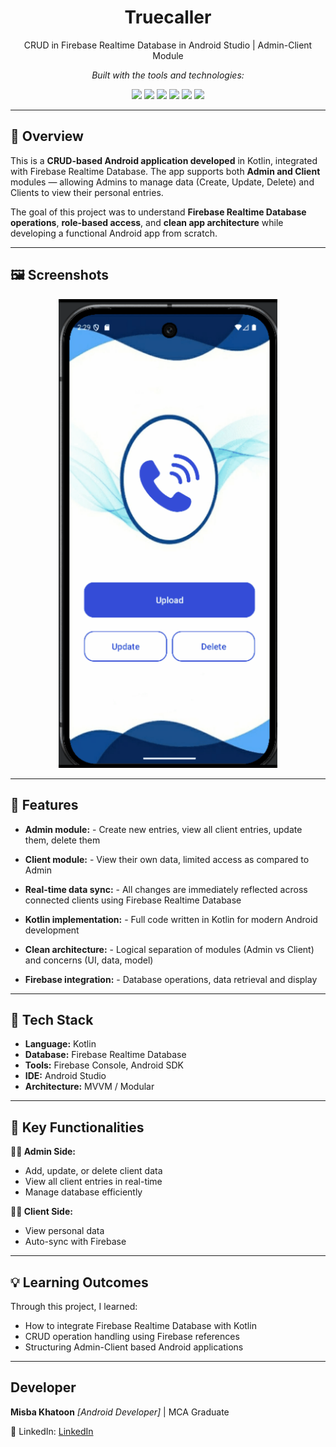 <h1 align="center">Truecaller</h1>

<p align="center">CRUD in Firebase Realtime Database in Android Studio | Admin-Client Module</p>

<p align="center">
  <em>Built with the tools and technologies:</em>
</p>

<p align="center">
  <img src="https://img.shields.io/badge/Gradle-02303A?style=for-the-badge&logo=gradle&logoColor=white" />
  <img src="https://img.shields.io/badge/XML-005C84?style=for-the-badge&logo=xml&logoColor=white" />
  <img src="https://img.shields.io/badge/Android%20Studio-3DDC84?style=for-the-badge&logo=androidstudio&logoColor=white" />
  <img src="https://img.shields.io/badge/Kotlin-7F52FF?style=for-the-badge&logo=kotlin&logoColor=white" />
  <img src="https://img.shields.io/badge/Firebase-FFCA28?style=for-the-badge&logo=firebase&logoColor=white" />
  <img src="https://img.shields.io/badge/Firebase%20Realtime%20Database-039BE5?style=for-the-badge&logo=firebase&logoColor=white" />

</p>

---

## 📱 Overview
This is a **CRUD-based Android application developed** in Kotlin, integrated with Firebase Realtime Database.
The app supports both **Admin and Client** modules — allowing Admins to manage data (Create, Update, Delete) and Clients to view their personal entries.

The goal of this project was to understand **Firebase Realtime Database operations**, **role-based access**, and **clean app architecture** while developing a functional Android app from scratch.

---
## 🖼 Screenshots

<p align="center">
  <img src="https://github.com/misba-coder/Truecaller/blob/main/assets/truecaller.gif" alt ="Mobile Screenshot" width="350"/>
</p>

---
## 🚀 Features
- **Admin module:** - Create new entries, view all client entries, update them, delete them

- **Client module:** - View their own data, limited access as compared to Admin

- **Real-time data sync:** - All changes are immediately reflected across connected clients using Firebase Realtime Database

- **Kotlin implementation:** - Full code written in Kotlin for modern Android development

- **Clean architecture:** - Logical separation of modules (Admin vs Client) and concerns (UI, data, model)

- **Firebase integration:** - Database operations, data retrieval and display

---

## 🧰 Tech Stack
- **Language:** Kotlin  
- **Database:** Firebase Realtime Database
- **Tools:** Firebase Console, Android SDK
- **IDE:** Android Studio  
- **Architecture:** MVVM / Modular
---

## 🔑 Key Functionalities
 **👩‍💼 Admin Side:**
 - Add, update, or delete client data
 - View all client entries in real-time
 - Manage database efficiently
 
 **👩‍💻 Client Side:**
 - View personal data
 - Auto-sync with Firebase

---
## 💡 Learning Outcomes
Through this project, I learned:
- How to integrate Firebase Realtime Database with Kotlin
- CRUD operation handling using Firebase references
- Structuring Admin-Client based Android applications
---
## Developer
**Misba Khatoon**
*[Android Developer]* | MCA Graduate

🔗 LinkedIn: [LinkedIn](https://www.linkedin.com/in/misba-khatoon-5067a3302) 
